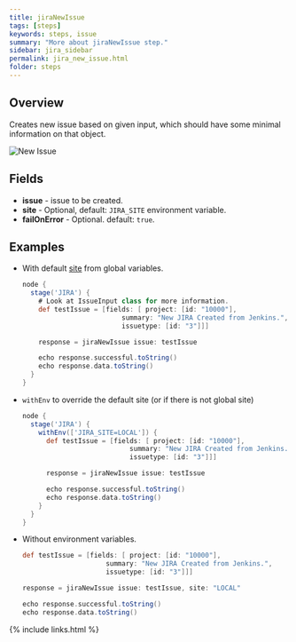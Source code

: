 ```yaml
---
title: jiraNewIssue
tags: [steps]
keywords: steps, issue
summary: "More about jiraNewIssue step."
sidebar: jira_sidebar
permalink: jira_new_issue.html
folder: steps
---
```


## Overview

Creates new issue based on given input, which should have some minimal information on that object.

![New Issue](https://raw.githubusercontent.com/ThoughtsLive/jira-steps/master/docs/images/jira_new_issue.png)

## Fields

* **issue** - issue to be created.
* **site** - Optional, default: `JIRA_SITE` environment variable.
* **failOnError** - Optional. default: `true`.

## Examples

* With default [site](config#environment-variables) from global variables.

  ```groovy
  node {
    stage('JIRA') {
      # Look at IssueInput class for more information.
      def testIssue = [fields: [ project: [id: "10000"],
                           summary: "New JIRA Created from Jenkins.",
                           issuetype: [id: "3"]]]

      response = jiraNewIssue issue: testIssue

      echo response.successful.toString()
      echo response.data.toString()
    }
  }
  ```
* `withEnv` to override the default site (or if there is not global site)

  ```groovy
  node {
    stage('JIRA') {
      withEnv(['JIRA_SITE=LOCAL']) {
        def testIssue = [fields: [ project: [id: "10000"],
                             summary: "New JIRA Created from Jenkins.",
                             issuetype: [id: "3"]]]

        response = jiraNewIssue issue: testIssue

        echo response.successful.toString()
        echo response.data.toString()
      }
    }
  }
  ```
* Without environment variables.

  ```groovy
  def testIssue = [fields: [ project: [id: "10000"],
                       summary: "New JIRA Created from Jenkins.",
                       issuetype: [id: "3"]]]

  response = jiraNewIssue issue: testIssue, site: "LOCAL"

  echo response.successful.toString()
  echo response.data.toString()
  ```

{% include links.html %}

